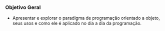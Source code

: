 ### Objetivo Geral

* Apresentar e explorar o paradigma de programação orientado
a objeto, seus usos e como ele é aplicado no dia a dia da programação.
 
